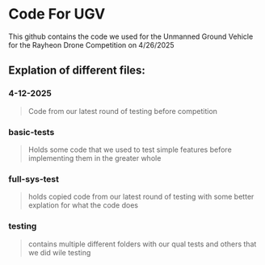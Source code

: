 # Code For UGV

This github contains the code we used for the Unmanned Ground Vehicle for the Rayheon Drone Competition on 4/26/2025

## Explation of different files:

### 4-12-2025

> Code from our latest round of testing before competition

### basic-tests

> Holds some code that we used to test simple features before implementing them in the greater whole
### full-sys-test

> holds copied code from our latest round of testing with some better explation for what the code does

### testing

> contains multiple different folders with our qual tests and others that we did wile testing